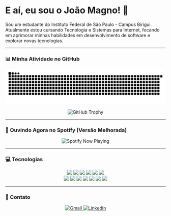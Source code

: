 # E aí, eu sou o João Magno! 👋

Sou um estudante do Instituto Federal de São Paulo - Campus Birigui. Atualmente estou cursando Tecnologia e Sistemas para Internet, focando em aprimorar minhas habilidades em desenvolvimento de software e explorar novas tecnologias.

---

### 📊 Minha Atividade no GitHub

<p align="center">
  <img src="https://raw.githubusercontent.com/joaomagno1/joaomagno1/main/dist/github-snake-dark.svg" alt="Snake Animation"/>
</p>
<p align="center">
  <img src="https://github-profile-trophy.vercel.app/?username=joaomagno1&theme=dracula&column=7&margin-w=15&margin-h=15" alt="GitHub Trophy"/>
</p>

---

### 🎵 Ouvindo Agora no Spotify (Versão Melhorada)

<p align="center">
  <img src="https://spotify-github-profile.vercel.app/api/view?uid=joaomagno1&cover_image=true&theme=default&show_offline=true&background_color=121212" alt="Spotify Now Playing"/>
</p>

---

### 💻 Tecnologias

<p align="center">
  <img src="https://img.shields.io/badge/-JavaScript-F7DF1E?style=for-the-badge&logo=javascript&logoColor=black" />
  <img src="https://img.shields.io/badge/-TypeScript-3178C6?style=for-the-badge&logo=typescript&logoColor=white" />
  <img src="https://img.shields.io/badge/-C%23-512BD4?style=for-the-badge&logo=csharp&logoColor=white" />
  <img src="https://img.shields.io/badge/-C++-00599C?style=for-the-badge&logo=c%2B%2B&logoColor=white" />
  <img src="https://img.shields.io/badge/-HTML5-E34F26?style=for-the-badge&logo=html5&logoColor=white" />
  <img src="https://img.shields.io/badge/-CSS3-1572B6?style=for-the-badge&logo=css3&logoColor=white" />
  <br/>
  <img src="https://img.shields.io/badge/-Linux-FCC624?style=for-the-badge&logo=linux&logoColor=black" />
  <img src="https://img.shields.io/badge/-Ubuntu-E95420?style=for-the-badge&logo=ubuntu&logoColor=white" />
  <img src="https://img.shields.io/badge/-Windows-0078D6?style=for-the-badge&logo=windows&logoColor=white" />
  <img src="https://img.shields.io/badge/-VirtualBox-2B587A?style=for-the-badge&logo=virtualbox&logoColor=white" />
  <img src="https://img.shields.io/badge/-Git-F05032?style=for-the-badge&logo=git&logoColor=white" />
  <img src="https://img.shields.io/badge/-PostgreSQL-336791?style=for-the-badge&logo=postgresql&logoColor=white" />
  <img src="https://img.shields.io/badge/-MySQL-4479A1?style=for-the-badge&logo=mysql&logoColor=white" />
</p>

---

### 🤝 Contato

<p align="center">
  <a href="mailto:joao27012006@gmail.com">
    <img src="https://img.shields.io/badge/-Gmail-D14836?style=for-the-badge&logo=gmail&logoColor=white" alt="Gmail">
  </a>
  <a href="https://www.linkedin.com/in/SEU-USUARIO-NO-LINKEDIN">
    <img src="https://img.shields.io/badge/-LinkedIn-0A66C2?style=for-the-badge&logo=linkedin&logoColor=white" alt="LinkedIn">
  </a>
</p>
